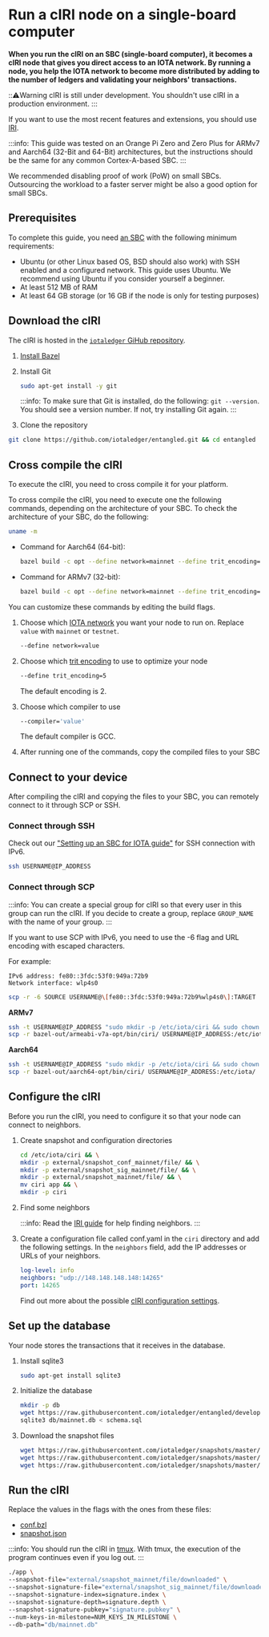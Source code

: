 # Run a cIRI node on a single-board computer

**When you run the cIRI on an SBC (single-board computer), it becomes a cIRI node that gives you direct access to an IOTA network. By running a node, you help the IOTA network to become more distributed by adding to the number of ledgers and validating your neighbors' transactions.**

:::warning:Warning
cIRI is still under development. You shouldn't use cIRI in a production environment.
:::

If you want to use the most recent features and extensions, you should use [IRI](root://iri/0.1/introduction/overview.md).

:::info:
This guide was tested on an Orange Pi Zero and Zero Plus for ARMv7 and Aarch64 (32-Bit and 64-Bit) architectures, but the instructions should be the same for any common Cortex-A-based SBC.
:::

We recommended disabling proof of work (PoW) on small SBCs. Outsourcing the workload to a faster server might be also a good option for small SBCs.

## Prerequisites

To complete this guide, you need [an SBC](root://general/0.1/how-to-guides/setup-sbc.md) with the following minimum requirements:

- Ubuntu (or other Linux based OS, BSD should also work) with SSH enabled and a configured network. This guide uses Ubuntu. We recommend using Ubuntu if you consider yourself a beginner.
- At least 512 MB of RAM
- At least 64 GB storage (or 16 GB if the node is only for testing purposes)

## Download the cIRI

The cIRI is hosted in the [`iotaledger` GiHub repository](https://github.com/iotaledger/entangled).

1. [Install Bazel](https://docs.bazel.build/versions/master/install.html)

2. Install Git

     ```bash
    sudo apt-get install -y git
    ```
    :::info:
    To make sure that Git is installed, do the following: `git --version`. You should see a version number. If not, try installing Git again.
    :::

3. Clone the repository

```bash
git clone https://github.com/iotaledger/entangled.git && cd entangled
```

## Cross compile the cIRI

To execute the cIRI, you need to cross compile it for your platform.

To cross compile the cIRI, you need to execute one the following commands, depending on the architecture of your SBC. To check the architecture of your SBC, do the following:

```bash
uname -m
```

* Command for Aarch64 (64-bit):

    ```bash
    bazel build -c opt --define network=mainnet --define trit_encoding=5 --crosstool_top=@iota_toolchains//tools/aarch64--glibc--bleeding-edge-2018.07-1:toolchain --cpu=aarch64 --compiler='gcc' --host_crosstool_top=@bazel_tools//tools/cpp:toolchain //ciri
    ```

* Command for ARMv7 (32-bit):

    ```bash
    bazel build -c opt --define network=mainnet --define trit_encoding=5 --crosstool_top=@iota_toolchains//tools/armv7-eabihf--glibc--bleeding-edge-2018.07-1:toolchain --cpu='armeabi-v7a' --compiler='gcc' --host_crosstool_top=@bazel_tools//tools/cpp:toolchain //ciri
    ```

You can customize these commands by editing the build flags.


1. Choose which [IOTA network](root://getting-started/0.1/references/iota-networks.md) you want your node to run on. Replace `value` with `mainnet` or `testnet`.


    ```bash
    --define network=value
    ```

2. Choose which [trit encoding](root://ciri/0.1/references/ciri-configuration-options.md) to use to optimize your node

    ```bash
    --define trit_encoding=5
    ```
    The default encoding is 2.

3. Choose which compiler to use

    ```bash
    --compiler='value'
    ```
    The default compiler is GCC.

4. After running one of the commands, copy the compiled files to your SBC

## Connect to your device

After compiling the cIRI and copying the files to your SBC, you can remotely connect to it through SCP or SSH.

### Connect through SSH

Check out our ["Setting up an SBC for IOTA guide"](root://iota-sbc/0.1/how-to-guises/setup-sbc.md#3.5.-connect-via-ssh-to-your-sbc) for SSH connection with IPv6. 

```bash
ssh USERNAME@IP_ADDRESS
```

### Connect through SCP

:::info:
You can create a special group for cIRI so that every user in this group can run the cIRI. 
If you decide to create a group, replace `GROUP_NAME` with the name of your group.
:::

If you want to use SCP with IPv6, you need to use the -6 flag and URL encoding with escaped characters.

For example:
```
IPv6 address: fe80::3fdc:53f0:949a:72b9
Network interface: wlp4s0
```

```bash
scp -r -6 SOURCE USERNAME@\[fe80::3fdc:53f0:949a:72b9%wlp4s0\]:TARGET
```

**ARMv7**
```bash
ssh -t USERNAME@IP_ADDRESS "sudo mkdir -p /etc/iota/ciri && sudo chown -R USERNAME:GROUP_NAME /etc/iota/ciri" && \
scp -r bazel-out/armeabi-v7a-opt/bin/ciri/ USERNAME@IP_ADDRESS:/etc/iota/
```

**Aarch64**
```bash
ssh -t USERNAME@IP_ADDRESS "sudo mkdir -p /etc/iota/ciri && sudo chown -R USERNAME:GROUP_NAME /etc/iota/ciri"  && \
scp -r bazel-out/aarch64-opt/bin/ciri/ USERNAME@IP_ADDRESS:/etc/iota/
```

## Configure the cIRI

Before you run the cIRI, you need to configure it so that your node can connect to neighbors.

1. Create snapshot and configuration directories

    ```bash
    cd /etc/iota/ciri && \
    mkdir -p external/snapshot_conf_mainnet/file/ && \
    mkdir -p external/snapshot_sig_mainnet/file/ && \
    mkdir -p external/snapshot_mainnet/file/ && \
    mv ciri app && \
    mkdir -p ciri
    ```

2. Find some neighbors

    :::info:
    Read the [IRI guide](root://iri/0.1/how-to-guide/find-neighbor-iri-node.md) for help finding neighbors.
    :::

3. Create a configuration file called conf.yaml in the `ciri` directory and add the following settings. In the `neighbors` field, add the IP addresses or URLs of your neighbors.

    ```yaml
    log-level: info
    neighbors: "udp://148.148.148.148:14265"
    port: 14265
    ```

    Find out more about the possible [cIRI configuration settings](root://ciri/0.1/references/ciri-configuration-options.md).


## Set up the database

Your node stores the transactions that it receives in the database.

1. Install sqlite3

    ```bash
    sudo apt-get install sqlite3
    ```

2. Initialize the database

    ```bash
    mkdir -p db
    wget https://raw.githubusercontent.com/iotaledger/entangled/develop/common/storage/sql/schema.sql -O schema.sql
    sqlite3 db/mainnet.db < schema.sql
    ```

3. Download the snapshot files

    ```bash
    wget https://raw.githubusercontent.com/iotaledger/snapshots/master/mainnet/20181222/snapshot.json -O external/snapshot_conf_mainnet/file/downloaded
    wget https://raw.githubusercontent.com/iotaledger/snapshots/master/mainnet/20181222/snapshot.sig -O external/snapshot_sig_mainnet/file/downloaded
    wget https://raw.githubusercontent.com/iotaledger/snapshots/master/mainnet/20181222/snapshot.txt -O external/snapshot_mainnet/file/downloaded
    ```

## Run the cIRI

Replace the values in the flags with the ones from these files:
* [conf.bzl](https://raw.githubusercontent.com/iotaledger/entangled/develop/consensus/conf.bzl)
* [snapshot.json](https://raw.githubusercontent.com/iotaledger/snapshots/master/mainnet/20181222/snapshot.json)

:::info:
You should run the cIRI in [tmux](https://github.com/tmux/tmux). 
With tmux, the execution of the program continues even if you log out.
:::

```bash
./app \
--snapshot-file="external/snapshot_mainnet/file/downloaded" \
--snapshot-signature-file="external/snapshot_sig_mainnet/file/downloaded" \
--snapshot-signature-index=signature.index \
--snapshot-signature-depth=signature.depth \
--snapshot-signature-pubkey="signature.pubkey" \
--num-keys-in-milestone=NUM_KEYS_IN_MILESTONE \
--db-path="db/mainnet.db"
```

